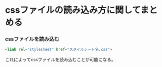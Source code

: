 # cssファイルの読み込み方に関してまとめる

### cssファイルを読み込む
```html
<link rel="stylesheet" href="スタイルシート名.css">
```
これによってcssファイルを読み込むことが可能になる。